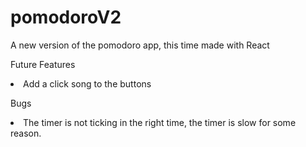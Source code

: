 # pomodoroV2
A new version of the pomodoro app, this time made with React

Future Features
<li>Add a click song to the buttons</li>

Bugs
<li>The timer is not ticking in the right time, the timer is slow for some reason.</li>
